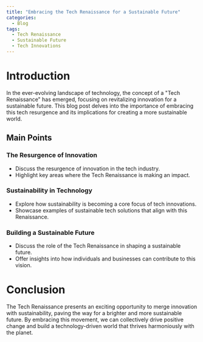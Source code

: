 ```yaml
---
title: "Embracing the Tech Renaissance for a Sustainable Future"
categories:
  - Blog
tags:
  - Tech Renaissance
  - Sustainable Future
  - Tech Innovations
---
```


# Introduction
In the ever-evolving landscape of technology, the concept of a "Tech Renaissance" has emerged, focusing on revitalizing innovation for a sustainable future. This blog post delves into the importance of embracing this tech resurgence and its implications for creating a more sustainable world.

## Main Points
### The Resurgence of Innovation
- Discuss the resurgence of innovation in the tech industry.
- Highlight key areas where the Tech Renaissance is making an impact.

### Sustainability in Technology
- Explore how sustainability is becoming a core focus of tech innovations.
- Showcase examples of sustainable tech solutions that align with this Renaissance.

### Building a Sustainable Future
- Discuss the role of the Tech Renaissance in shaping a sustainable future.
- Offer insights into how individuals and businesses can contribute to this vision.

# Conclusion
The Tech Renaissance presents an exciting opportunity to merge innovation with sustainability, paving the way for a brighter and more sustainable future. By embracing this movement, we can collectively drive positive change and build a technology-driven world that thrives harmoniously with the planet.
